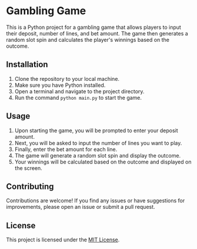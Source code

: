 # Gambling Game

This is a Python project for a gambling game that allows players to input their deposit, number of lines, and bet amount. The game then generates a random slot spin and calculates the player's winnings based on the outcome.

## Installation

1. Clone the repository to your local machine.
2. Make sure you have Python installed.
3. Open a terminal and navigate to the project directory.
4. Run the command `python main.py` to start the game.

## Usage

1. Upon starting the game, you will be prompted to enter your deposit amount.
2. Next, you will be asked to input the number of lines you want to play.
3. Finally, enter the bet amount for each line.
4. The game will generate a random slot spin and display the outcome.
5. Your winnings will be calculated based on the outcome and displayed on the screen.

## Contributing

Contributions are welcome! If you find any issues or have suggestions for improvements, please open an issue or submit a pull request.

## License

This project is licensed under the [MIT License](LICENSE).
